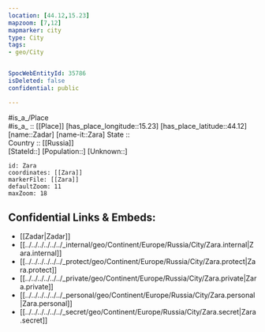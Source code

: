 ```yaml
---
location: [44.12,15.23] 
mapzoom: [7,12] 
mapmarker: city 
type: City
tags:
- geo/City


SpocWebEntityId: 35786
isDeleted: false
confidential: public

---
```

#is_a_/Place  
#is_a_ :: [[Place]] 
[has_place_longitude::15.23] 
[has_place_latitude::44.12] 
[name::Zadar] 
[name-it::Zara] 
State ::  
Country :: [[Russia]]  
[StateId::] 
[Population::] 
[Unknown::] 


```leaflet
id: Zara
coordinates: [[Zara]] 
markerFile: [[Zara]] 
defaultZoom: 11 
maxZoom: 18
```


## Confidential Links & Embeds: 
- [[Zadar|Zadar]]  
- [[../../../../../../_internal/geo/Continent/Europe/Russia/City/Zara.internal|Zara.internal]] 
- [[../../../../../../_protect/geo/Continent/Europe/Russia/City/Zara.protect|Zara.protect]] 
- [[../../../../../../_private/geo/Continent/Europe/Russia/City/Zara.private|Zara.private]] 
- [[../../../../../../_personal/geo/Continent/Europe/Russia/City/Zara.personal|Zara.personal]] 
- [[../../../../../../_secret/geo/Continent/Europe/Russia/City/Zara.secret|Zara.secret]] 
